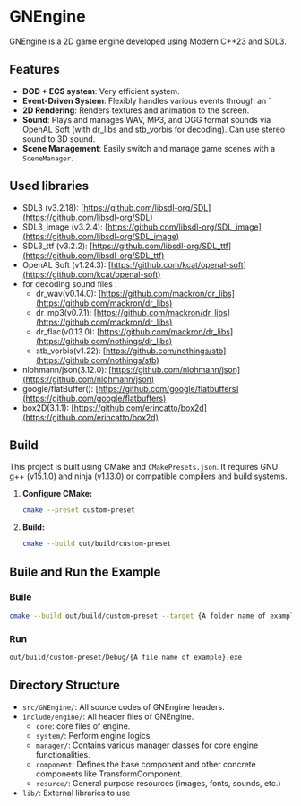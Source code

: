 # GNEngine

GNEngine is a 2D game engine developed using Modern C++23 and SDL3.

## Features

- **DOD + ECS system**: Very efficient system. 
- **Event-Driven System**: Flexibly handles various events through an `
- **2D Rendering**: Renders textures and animation to the screen.
- **Sound**: Plays and manages WAV, MP3, and OGG format sounds via OpenAL Soft (with dr_libs and stb_vorbis for decoding).
Can use stereo sound to 3D sound.
- **Scene Management**: Easily switch and manage game scenes with a `SceneManager`.


## Used libraries

- SDL3 (v3.2.18): [https://github.com/libsdl-org/SDL](https://github.com/libsdl-org/SDL)
- SDL3_image (v3.2.4): [https://github.com/libsdl-org/SDL_image](https://github.com/libsdl-org/SDL_image)
- SDL3_ttf (v3.2.2): [https://github.com/libsdl-org/SDL_ttf](https://github.com/libsdl-org/SDL_ttf)
- OpenAL Soft (v1.24.3): [https://github.com/kcat/openal-soft](https://github.com/kcat/openal-soft)
- for decoding sound files :
    - dr_wav(v0.14.0): [https://github.com/mackron/dr_libs](https://github.com/mackron/dr_libs) 
    - dr_mp3(v0.7.1): [https://github.com/mackron/dr_libs](https://github.com/mackron/dr_libs)
    - dr_flac(v0.13.0): [https://github.com/mackron/dr_libs](https://github.com/nothings/dr_libs)
    - stb_vorbis(v1.22): [https://github.com/nothings/stb](https://github.com/nothings/stb)
- nlohmann/json(3.12.0): [https://github.com/nlohmann/json](https://github.com/nlohmann/json)
- google/flatBuffer(): [https://github.com/google/flatbuffers](https://github.com/google/flatbuffers)
- box2D(3.1.1): [https://github.com/erincatto/box2d](https://github.com/erincatto/box2d)

## Build

This project is built using CMake and `CMakePresets.json`. It requires GNU g++ (v15.1.0) and ninja (v1.13.0) or compatible compilers and build systems.

1.  **Configure CMake:**
    ```bash
    cmake --preset custom-preset
    ```

2.  **Build:**
    ```bash
    cmake --build out/build/custom-preset
    ```

## Buile and Run the Example

### Buile

```bash
cmake --build out/build/custom-preset --target {A folder name of example}
```

### Run

```bash
out/build/custom-preset/Debug/{A file name of example}.exe
```

## Directory Structure

- `src/GNEngine/`: All source codes of GNEngine headers.
- `include/engine/`: All header files of GNEngine. 
  - `core`: core files of engine.
  - `system/`: Perform engine logics
  - `manager/`: Contains various manager classes for core engine functionalities.
  - `component`: Defines the base component and other concrete components like TransformComponent.
  - `resurce/`: General purpose resources (images, fonts, sounds, etc.)
- `lib/`: External libraries to use